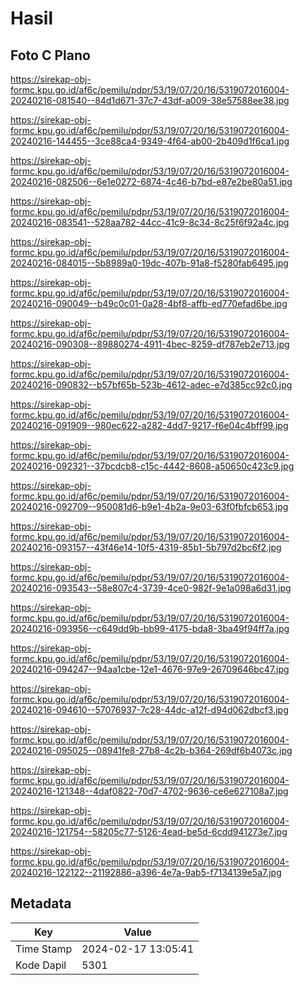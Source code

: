 # Hasil

## Foto C Plano

https://sirekap-obj-formc.kpu.go.id/af6c/pemilu/pdpr/53/19/07/20/16/5319072016004-20240216-081540--84d1d671-37c7-43df-a009-38e57588ee38.jpg

https://sirekap-obj-formc.kpu.go.id/af6c/pemilu/pdpr/53/19/07/20/16/5319072016004-20240216-144455--3ce88ca4-9349-4f64-ab00-2b409d1f6ca1.jpg

https://sirekap-obj-formc.kpu.go.id/af6c/pemilu/pdpr/53/19/07/20/16/5319072016004-20240216-082506--6e1e0272-6874-4c46-b7bd-e87e2be80a51.jpg

https://sirekap-obj-formc.kpu.go.id/af6c/pemilu/pdpr/53/19/07/20/16/5319072016004-20240216-083541--528aa782-44cc-41c9-8c34-8c25f6f92a4c.jpg

https://sirekap-obj-formc.kpu.go.id/af6c/pemilu/pdpr/53/19/07/20/16/5319072016004-20240216-084015--5b8989a0-19dc-407b-91a8-f5280fab6495.jpg

https://sirekap-obj-formc.kpu.go.id/af6c/pemilu/pdpr/53/19/07/20/16/5319072016004-20240216-090049--b49c0c01-0a28-4bf8-affb-ed770efad6be.jpg

https://sirekap-obj-formc.kpu.go.id/af6c/pemilu/pdpr/53/19/07/20/16/5319072016004-20240216-090308--89880274-4911-4bec-8259-df787eb2e713.jpg

https://sirekap-obj-formc.kpu.go.id/af6c/pemilu/pdpr/53/19/07/20/16/5319072016004-20240216-090832--b57bf65b-523b-4612-adec-e7d385cc92c0.jpg

https://sirekap-obj-formc.kpu.go.id/af6c/pemilu/pdpr/53/19/07/20/16/5319072016004-20240216-091909--980ec622-a282-4dd7-9217-f6e04c4bff99.jpg

https://sirekap-obj-formc.kpu.go.id/af6c/pemilu/pdpr/53/19/07/20/16/5319072016004-20240216-092321--37bcdcb8-c15c-4442-8608-a50650c423c9.jpg

https://sirekap-obj-formc.kpu.go.id/af6c/pemilu/pdpr/53/19/07/20/16/5319072016004-20240216-092709--950081d6-b9e1-4b2a-9e03-63f0fbfcb653.jpg

https://sirekap-obj-formc.kpu.go.id/af6c/pemilu/pdpr/53/19/07/20/16/5319072016004-20240216-093157--43f46e14-10f5-4319-85b1-5b797d2bc6f2.jpg

https://sirekap-obj-formc.kpu.go.id/af6c/pemilu/pdpr/53/19/07/20/16/5319072016004-20240216-093543--58e807c4-3739-4ce0-982f-9e1a098a6d31.jpg

https://sirekap-obj-formc.kpu.go.id/af6c/pemilu/pdpr/53/19/07/20/16/5319072016004-20240216-093956--c649dd9b-bb99-4175-bda8-3ba49f94ff7a.jpg

https://sirekap-obj-formc.kpu.go.id/af6c/pemilu/pdpr/53/19/07/20/16/5319072016004-20240216-094247--94aa1cbe-12e1-4676-97e9-26709646bc47.jpg

https://sirekap-obj-formc.kpu.go.id/af6c/pemilu/pdpr/53/19/07/20/16/5319072016004-20240216-094610--57076937-7c28-44dc-a12f-d94d062dbcf3.jpg

https://sirekap-obj-formc.kpu.go.id/af6c/pemilu/pdpr/53/19/07/20/16/5319072016004-20240216-095025--08941fe8-27b8-4c2b-b364-269df6b4073c.jpg

https://sirekap-obj-formc.kpu.go.id/af6c/pemilu/pdpr/53/19/07/20/16/5319072016004-20240216-121348--4daf0822-70d7-4702-9636-ce6e627108a7.jpg

https://sirekap-obj-formc.kpu.go.id/af6c/pemilu/pdpr/53/19/07/20/16/5319072016004-20240216-121754--58205c77-5126-4ead-be5d-6cdd941273e7.jpg

https://sirekap-obj-formc.kpu.go.id/af6c/pemilu/pdpr/53/19/07/20/16/5319072016004-20240216-122122--21192886-a396-4e7a-9ab5-f7134139e5a7.jpg


## Metadata

| Key        | Value               |
| ---------- | ------------------- |
| Time Stamp | 2024-02-17 13:05:41 |
| Kode Dapil | 5301                |



